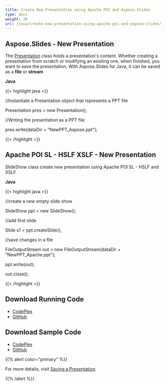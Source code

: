 ```yaml
---
title: Create New Presentation using Apache POI and Aspose.Slides
type: docs
weight: 30
url: /java/create-new-presentation-using-apache-poi-and-aspose-slides/
---
```


## **Aspose.Slides - New Presentation**
The [Presentation](http://docs.aspose.com:8082/docs/display/slidesjava/com.aspose.slides.Presentation+class) class holds a presentation's content. Whether creating a presentation from scratch or modifying an existing one, when finished, you want to save the presentation. With Aspose.Slides for Java, it can be saved as a **file** or **stream**

**Java**

{{< highlight java >}}

 //Instantiate a Presentation object that represents a PPT file

Presentation pres = new Presentation();

//Writing the presentation as a PPT file

pres.write(dataDir + "NewPPT_Aspose.ppt");

{{< /highlight >}}
## **Apache POI SL - HSLF XSLF - New Presentation**
SlideShow class create new presentation using Apache POI SL - HSLF and XSLF

**Java**

{{< highlight java >}}

 //create a new empty slide show

SlideShow ppt = new SlideShow();

//add first slide

Slide s1 = ppt.createSlide();

//save changes in a file

FileOutputStream out = new FileOutputStream(dataDir + "NewPPT_Apache.ppt");

ppt.write(out);

out.close();

{{< /highlight >}}
## **Download Running Code**
- [CodePlex](https://asposeslidesjavaapachepoi.codeplex.com/releases/view/618722)
- [GitHub](https://github.com/aspose-slides/Aspose.Slides-for-Java/releases/tag/Aspose.Slides_Java_for_Apache_POI-v1.0.0)
## **Download Sample Code**
- [CodePlex](https://asposeslidesjavaapachepoi.codeplex.com/SourceControl/latest#src/main/java/com/aspose/slides/examples/featurescomparison/presentation/createnewpresentation/)
- [GitHub](https://github.com/aspose-slides/Aspose.Slides-for-Java/tree/master/Plugins/Aspose_Slides_for_Apache_POI/src/main/java/com/aspose/slides/examples/featurescomparison/presentation/createnewpresentation)

{{% alert color="primary" %}} 

For more details, visit [Saving a Presentation](http://docs.aspose.com:8082/docs/display/slidesjava/Saving+a+Presentation).

{{% /alert %}}
